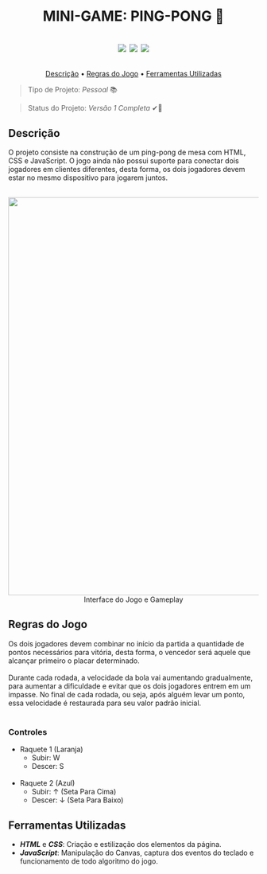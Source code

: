 <h1> 
<p align="center"> MINI-GAME: PING-PONG &#x1F3D3; </p>

<p align="center"> 
    <img src="images/html.png">
    <img src="images/css.png">
    <img src="images/javascript.png">
</p>
</h1>

<p align="center">
<a href="#descricao">Descrição</a> &bull; <a href="#regras">Regras do Jogo</a> &bull; <a href="#ferramentas">Ferramentas Utilizadas</a>
</p>


> Tipo de Projeto: *Pessoal* &#x1F4DA;

> Status do Projeto: *Versão 1 Completa* &#10004;&#x1F6A7;

<h2 id="descricao"> Descrição </h2>
O projeto consiste na construção de um ping-pong de mesa com HTML, CSS e JavaScript. O jogo ainda não possui suporte para conectar dois jogadores em clientes diferentes, desta forma, os dois jogadores devem estar no mesmo dispositivo para jogarem juntos.
<br><br>
<p align="center">
<img src="images/gameplay.gif" width="800px">
<br>
Interface do Jogo e Gameplay
</p>

<h2 id="regras"> Regras do Jogo </h2>
Os dois jogadores devem combinar no início da partida a quantidade de pontos necessários para vitória, desta forma, o vencedor será aquele que alcançar primeiro o placar determinado.
<br><br>
Durante cada rodada, a velocidade da bola vai aumentando gradualmente, para aumentar a dificuldade e evitar que os dois jogadores entrem em um impasse. No final de cada rodada, ou seja, após alguém levar um ponto, essa velocidade é restaurada para seu valor padrão inicial.
<br><br>
<h3>Controles</h3>

* Raquete 1 (Laranja)
    * Subir: W
    * Descer: S
<br><br>
* Raquete 2 (Azul)
    * Subir: &#8593; (Seta Para Cima)
    * Descer: &#8595; (Seta Para Baixo)
<h2 id="ferramentas"> Ferramentas Utilizadas </h2>

* ***HTML*** e ***CSS***: Criação e estilização dos elementos da página.
* ***JavaScript***: Manipulação do Canvas, captura dos eventos do teclado e funcionamento de todo algoritmo do jogo.
